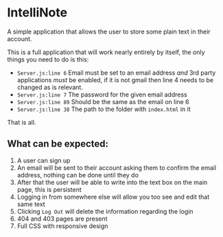 # IntelliNote

A simple application that allows the user to store some plain text in their account.

This is a full application that will work nearly entirely by itself, the only things you need to do is this:
- `Server.js:line 6` Email must be set to an email address *and* 3rd party applications *must* be enabled, if it is not gmail then line 4 needs to be changed as is relevant.
- `Server.js:line 7` The password for the given email address
- `Server.js:line 89` Should be the same as the email on line 6
- `Server.js:line 38` The path to the folder with `index.html` in it

That is all.


## What can be expected:
1. A user can sign up
2. An email will be sent to their account asking them to confirm the email address, nothing can be done until they do
3. After that the user will be able to write into the text box on the main page, this is persistent
4. Logging in from somewhere else will allow you too see and edit that same text
5. Clicking `Log Out` will delete the information regarding the login
6. 404 and 403 pages are present
7. Full CSS with responsive design
